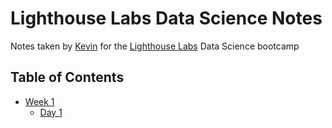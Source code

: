 # Lighthouse Labs Data Science Notes

Notes taken by [Kevin](https://github.com/kevinhryang) for the [Lighthouse Labs](https://www.lighthouselabs.ca/) Data Science bootcamp

## Table of Contents

* [Week 1](/Week_1)
    * [Day 1](/Week_1/Day_1)